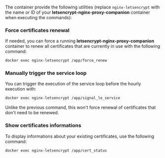 The container provide the following utilities (replace `nginx-letsencrypt` with the name or ID of your **letsencrypt-nginx-proxy-companion** container when executing the commands):

### Force certificates renewal
If needed, you can force a running **letsencrypt-nginx-proxy-companion** container to renew all certificates that are currently in use with the following command:

```bash
docker exec nginx-letsencrypt /app/force_renew
```

### Manually trigger the service loop
You can trigger the execution of the service loop before the hourly execution with:

```bash
docker exec nginx-letsencrypt /app/signal_le_service
```
Unlike the previous command, this won't force renewal of certificates that don't need to be renewed.

### Show certificates informations
To display informations about your existing certificates, use the following command:

```bash
docker exec nginx-letsencrypt /app/cert_status
```